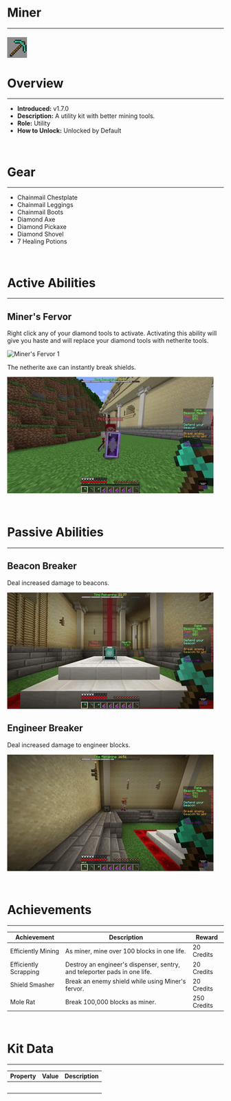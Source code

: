 
# Miner

***

#### ![miner-icon](../assets/kits/miner/miner-icon.jpg)

# Overview
***
- **Introduced:** v1.7.0
- **Description:** A utility kit with better mining tools.
- **Role:** Utility
- **How to Unlock:** Unlocked by Default

<br />  

# Gear
***
- Chainmail Chestplate
- Chainmail Leggings
- Chainmail Boots
- Diamond Axe
- Diamond Pickaxe
- Diamond Shovel
- 7 Healing Potions

<br />  

# Active Abilities
***
## Miner's Fervor
Right click any of your diamond tools to activate. Activating this ability will give you haste and will replace your diamond tools with netherite tools.

![Miner's Fervor 1](../assets/kits/miner/Miner%20-%20Miners%20Fervor%20Blocks.gif)

The netherite axe can instantly break shields.

![Miner's Fervor 1](../assets/kits/miner/Miner%20-%20Miners%20Fervor%20Shield.gif)

<br /> 

# Passive Abilities
***
## Beacon Breaker
Deal increased damage to beacons.

![Beacon Breaker](../assets/kits/miner/Miner%20-%20Beacon%20Breaker.gif)

## Engineer  Breaker
Deal increased damage to engineer blocks.

![Beacon Breaker](../assets/kits/miner/Miner%20-%20Engineer%20Breaker.gif)

<br />  

# Achievements
***

| Achievement | Description | Reward |
| ----------- | ----------- | ------ |
| Efficiently Mining | As miner, mine over 100 blocks in one life. | 20 Credits |
| Efficiently Scrapping | Destroy an engineer's dispenser, sentry, and teleporter pads in one life. | 20 Credits|
| Shield Smasher | Break an enemy shield while using Miner's fervor. | 20 Credits |
| Mole Rat | Break 100,000 blocks as miner. | 250 Credits |

<br />  

# Kit Data
***

| Property | Value | Description |
|----------|-------|-------------|
| | | |
| | | |
| | | |
| | | |
| | | |
